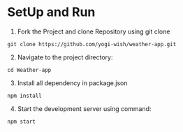 # SetUp and Run

1. Fork the Project and clone Repository using git clone

```
git clone https://github.com/yogi-wish/weather-app.git
```
2. Navigate to the project directory:

```
cd Weather-app
```
3.  Install all dependency in package.json

```
npm install
```
4.  Start the development server using command:

```
npm start
```
